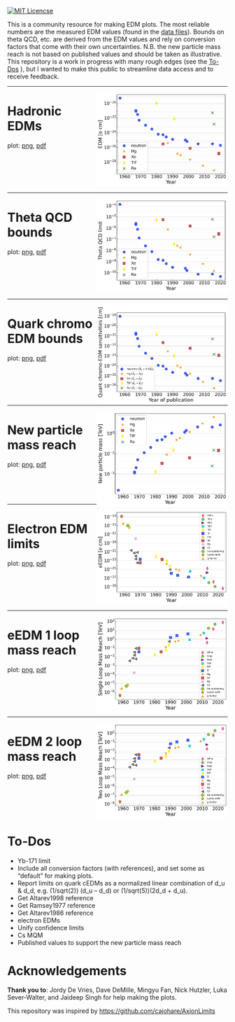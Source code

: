 [![MIT Licencse](https://badges.frapsoft.com/os/mit/mit.svg?v=103)](https://opensource.org/licenses/mit-license.php)

This is a community resource for making EDM plots.  The most reliable numbers are the measured EDM values (found in the [data files](https://github.com/Jayich-Lab/EDM-Limits/tree/main/data)).  Bounds on theta QCD, etc. are derived from the EDM values and rely on conversion factors that come with their own uncertainties.  N.B. the new particle mass reach is not based on published values and should be taken as illustrative.  This repository is a work in progress with many rough edges (see the [To-Dos](#To-Dos) ), but I wanted to make this public to streamline data access and to receive feedback.  

---

<img align="right" width="300" src="plots/hadronic-edm-limits.png">  

# **Hadronic EDMs**
plot: [png](https://github.com/Jayich-Lab/EDM-Limits/raw/main/plots/hadronic-edm-limits.png), [pdf](https://github.com/Jayich-Lab/EDM-Limits/raw/main/plots/hadronic-edm-limits.pdf) \
&nbsp; \
&nbsp; \
&nbsp; \
&nbsp; \
&nbsp; 

---

<img align="right" width="300" src="plots/theta-qcd-limits.png">  


# **Theta QCD bounds**
plot: [png](https://github.com/Jayich-Lab/EDM-Limits/raw/main/plots/theta-qcd-limits.png), [pdf](https://github.com/Jayich-Lab/EDM-Limits/raw/main/plots/theta-qcd-limits.pdf) \
&nbsp; \
&nbsp; \
&nbsp; \
&nbsp; \
&nbsp; 

---

<img align="right" width="300" src="plots/quark-chromo-edm-limits.png"> 

# **Quark chromo EDM bounds**
plot: [png](https://github.com/Jayich-Lab/EDM-Limits/raw/main/plots/quark-chromo-edm-limits.png), [pdf](https://github.com/Jayich-Lab/EDM-Limits/raw/main/plots/quark-chromo-edm-limits.pdf) \
&nbsp; \
&nbsp; \
&nbsp; \
&nbsp; \
&nbsp; 


---

<img align="right" width="300" src="plots/new-particle-limits.png">

# **New particle mass reach**
plot: [png](https://github.com/Jayich-Lab/EDM-Limits/raw/main/plots/new-particle-limits.png), [pdf](https://github.com/Jayich-Lab/EDM-Limits/raw/main/plots/new-particle-limits.pdf) \
&nbsp; \
&nbsp; \
&nbsp; \
&nbsp; 

---

<img align="right" width="300" src="plots/electron-edm-limits.png">

# **Electron EDM limits**
plot: [png](https://github.com/Jayich-Lab/EDM-Limits/raw/main/plots/electron-edm-limits.png), [pdf](https://github.com/Jayich-Lab/EDM-Limits/raw/main/plots/electron-edm-limits.pdf) \
&nbsp; \
&nbsp; \
&nbsp; \
&nbsp; \
&nbsp; 

---

<img align="right" width="300" src="plots/e-edm-1-loop.png">

# **eEDM 1 loop mass reach**
plot: [png](https://github.com/Jayich-Lab/EDM-Limits/raw/main/plots/e-edm-1-loop.png), [pdf](https://github.com/Jayich-Lab/EDM-Limits/raw/main/plots/e-edm-1-loop.pdf) \
&nbsp; \
&nbsp; \
&nbsp; \
&nbsp; \
&nbsp; 


---

<img align="right" width="300" src="plots/e-edm-2-loop.png">


# **eEDM 2 loop mass reach**
plot: [png](https://github.com/Jayich-Lab/EDM-Limits/raw/main/plots/e-edm-2-loop.png), [pdf](https://github.com/Jayich-Lab/EDM-Limits/raw/main/plots/e-edm-2-loop.pdf) \
&nbsp; \
&nbsp; \
&nbsp; \
&nbsp; \
&nbsp; 


# To-Dos

* Yb-171 limit
* Include all conversion factors (with references), and set some as “default” for making plots.
* Report limits on quark cEDMs as a normalized linear combination of d_u & d_d, e.g. (1/sqrt(2)) (d_u – d_d) or (1/sqrt(5))(2d_d + d_u).
* Get Altarev1998 reference
* Get Ramsey1977 reference
* Get Altarev1986 reference
* electron EDMs
* Unify confidence limits
* Cs MQM
* Published values to support the new particle mass reach




# Acknowledgements

**Thank you to**: Jordy De Vries, Dave DeMille, Mingyu Fan, Nick Hutzler, Luka Sever-Walter, and Jaideep Singh for help making the plots.

This repository was inspired by https://github.com/cajohare/AxionLimits


